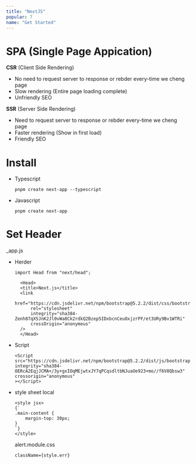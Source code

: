 ```yaml
---
title: "NextJS"
popular: 7
name: "Get Started"
---
```


# SPA (Single Page Appication)

**CSR** (Client Side Rendering)

- No need to request server to response or rebder every-time we cheng page
- Slow rendering (Entire page loading complete)
- Unfriendly SEO

**SSR** (Server Side Rendering)

- Need to request server to response or rebder every-time we cheng page
- Faster rendering (Show in first load)
- Friendly SEO

# Install

- Typescript

  ```
  pnpm create next-app --typescript
  ```

- Javascript

  ```
  pnpm create next-app
  ```

# Set Header

\_app.js

- Herder

  ```
  import Head from "next/head";
  ```

  ```
    <Head>
    <title>Next.js</title>
    <link
        href="https://cdn.jsdelivr.net/npm/bootstrap@5.2.2/dist/css/bootstrap.min.css"
        rel="stylesheet"
        integrity="sha384-Zenh87qX5JnK2Jl0vWa8Ck2rdkQ2Bzep5IDxbcnCeuOxjzrPF/et3URy9Bv1WTRi"
        crossOrigin="anonymous"
    />
    </Head>
  ```

- Script

  ```
  <Script
  src="https://cdn.jsdelivr.net/npm/bootstrap@5.2.2/dist/js/bootstrap.bundle.min.js"
  integrity="sha384-OERcA2EqjJCMA+/3y+gxIOqMEjwtxJY7qPCqsdltbNJuaOe923+mo//f6V8Qbsw3"
  crossorigin="anonymous"
  ></Script>
  ```

- style sheet local

  ```
  <style jsx>
  {`
  .main-content {
      margin-top: 30px;
  }
  `}
  </style>
  ```

  alert.module.css

  ```
  className={style.err}
  ```
